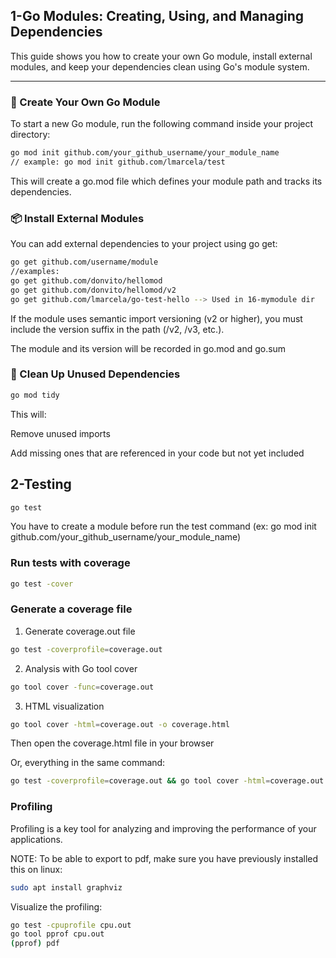 ## 1-Go Modules: Creating, Using, and Managing Dependencies

This guide shows you how to create your own Go module, install external modules, and keep your dependencies clean using Go's module system.

---

### 🧱 Create Your Own Go Module

To start a new Go module, run the following command inside your project directory:

```bash
go mod init github.com/your_github_username/your_module_name
// example: go mod init github.com/lmarcela/test
```

This will create a go.mod file which defines your module path and tracks its dependencies.

### 📦 Install External Modules

You can add external dependencies to your project using go get:

```bash
go get github.com/username/module
//examples:
go get github.com/donvito/hellomod
go get github.com/donvito/hellomod/v2
go get github.com/lmarcela/go-test-hello --> Used in 16-mymodule dir
```

If the module uses semantic import versioning (v2 or higher), you must include the version suffix in the path (/v2, /v3, etc.).

The module and its version will be recorded in go.mod and go.sum

### 🧹 Clean Up Unused Dependencies

```bash
go mod tidy
```

This will:

Remove unused imports

Add missing ones that are referenced in your code but not yet included

## 2-Testing

```bash
go test
```

You have to create a module before run the test command (ex: go mod init github.com/your_github_username/your_module_name)

### Run tests with coverage

```bash
go test -cover
```

### Generate a coverage file

1. Generate coverage.out file

```bash
go test -coverprofile=coverage.out
```

2. Analysis with Go tool cover

```bash
go tool cover -func=coverage.out
```

3. HTML visualization

```bash
go tool cover -html=coverage.out -o coverage.html
```

Then open the coverage.html file in your browser

Or, everything in the same command:

```bash
go test -coverprofile=coverage.out && go tool cover -html=coverage.out -o coverage.html
```

### Profiling

Profiling is a key tool for analyzing and improving the performance of your applications.

NOTE: To be able to export to pdf, make sure you have previously installed this on linux:

```bash
sudo apt install graphviz
```

Visualize the profiling:

```bash
go test -cpuprofile cpu.out
go tool pprof cpu.out
(pprof) pdf
```
